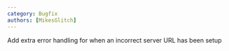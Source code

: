 ```yaml
---
category: Bugfix
authors: [MikesGlitch]
---
```


Add extra error handling for when an incorrect server URL has been setup
